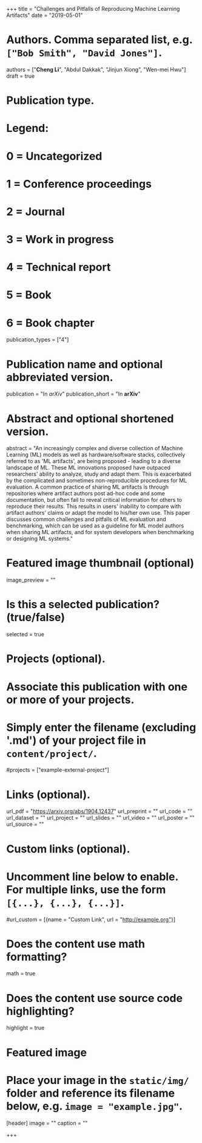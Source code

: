 +++
title = "Challenges and Pitfalls of Reproducing Machine Learning Artifacts"
date = "2019-05-01"
# Authors. Comma separated list, e.g. `["Bob Smith", "David Jones"]`.
authors = ["**Cheng Li**", "Abdul Dakkak", "Jinjun Xiong", "Wen-mei Hwu"]
draft = true

# Publication type.
# Legend:
# 0 = Uncategorized
# 1 = Conference proceedings
# 2 = Journal
# 3 = Work in progress
# 4 = Technical report
# 5 = Book
# 6 = Book chapter
publication_types = ["4"]

# Publication name and optional abbreviated version.
publication = "In *arXiv*"
publication_short = "In **arXiv**"

# Abstract and optional shortened version.
abstract = "An increasingly complex and diverse collection of Machine Learning (ML) models as well as hardware/software stacks, collectively referred to as 'ML artifacts', are being proposed - leading to a diverse landscape of ML. These ML innovations proposed have outpaced researchers' ability to analyze, study and adapt them. This is exacerbated by the complicated and sometimes non-reproducible procedures for ML evaluation. A common practice of sharing ML artifacts is through repositories where artifact authors post ad-hoc code and some documentation, but often fail to reveal critical information for others to reproduce their results. This results in users' inability to compare with artifact authors' claims or adapt the model to his/her own use. This paper discusses common challenges and pitfalls of ML evaluation and benchmarking, which can be used as a guideline for ML model authors when sharing ML artifacts, and for system developers when benchmarking or designing ML systems."

# Featured image thumbnail (optional)
image_preview = ""

# Is this a selected publication? (true/false)
selected = true

# Projects (optional).
#   Associate this publication with one or more of your projects.
#   Simply enter the filename (excluding '.md') of your project file in `content/project/`.
#projects = ["example-external-project"]

# Links (optional).
url_pdf = "https://arxiv.org/abs/1904.12437"
url_preprint = ""
url_code = ""
url_dataset = ""
url_project = ""
url_slides = ""
url_video = ""
url_poster = ""
url_source = ""

# Custom links (optional).
#   Uncomment line below to enable. For multiple links, use the form `[{...}, {...}, {...}]`.
#url_custom = [{name = "Custom Link", url = "http://example.org"}]

# Does the content use math formatting?
math = true

# Does the content use source code highlighting?
highlight = true

# Featured image
# Place your image in the `static/img/` folder and reference its filename below, e.g. `image = "example.jpg"`.
[header]
image = ""
caption = ""

+++
